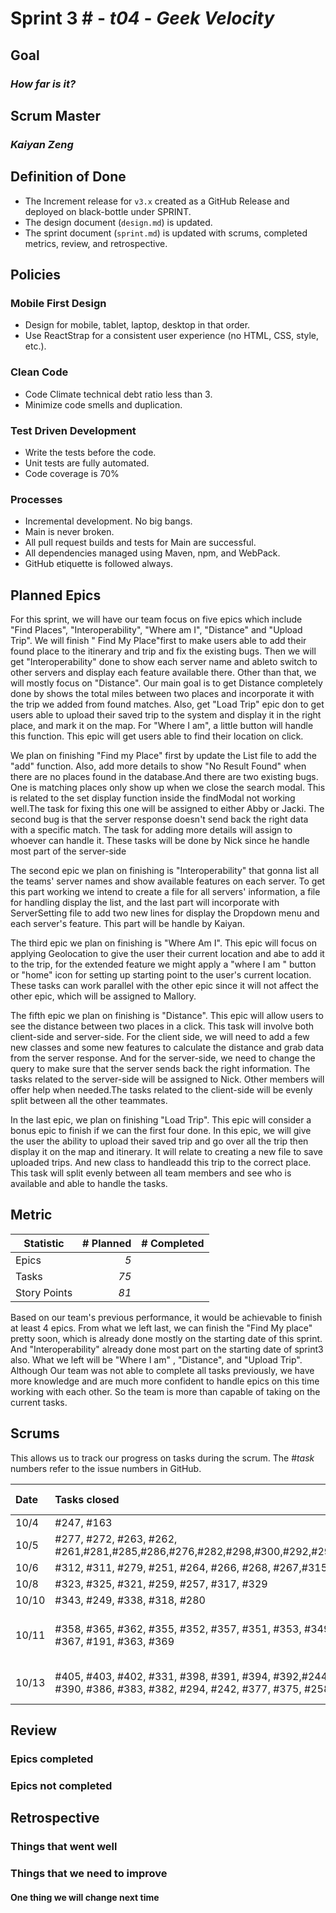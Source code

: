# Sprint 3 # - *t04* - *Geek Velocity*

## Goal
### *How far is it?*

## Scrum Master
### *Kaiyan Zeng*

## Definition of Done

* The Increment release for `v3.x` created as a GitHub Release and deployed on black-bottle under SPRINT.
* The design document (`design.md`) is updated.
* The sprint document (`sprint.md`) is updated with scrums, completed metrics, review, and retrospective.


## Policies

### Mobile First Design
* Design for mobile, tablet, laptop, desktop in that order.
* Use ReactStrap for a consistent user experience (no HTML, CSS, style, etc.).

### Clean Code
* Code Climate technical debt ratio less than 3.
* Minimize code smells and duplication.

### Test Driven Development
* Write the tests before the code.
* Unit tests are fully automated.
* Code coverage is 70%

### Processes
* Incremental development.  No big bangs.
* Main is never broken. 
* All pull request builds and tests for Main are successful.
* All dependencies managed using Maven, npm, and WebPack.
* GitHub etiquette is followed always.


## Planned Epics
For this sprint, we will have our team focus on five epics which include "Find Places", "Interoperability", "Where am I", "Distance" and "Upload Trip". We will finish "
Find My Place"first to make users able to add their found place to the itinerary and trip and fix the existing bugs. Then we will get "Interoperability" done to show each
server name and ableto switch to other servers and display each feature available there. Other than that, we will mostly focus on "Distance". Our main goal is to get Distance 
completely done by shows the total miles between two places and incorporate it with the trip we added from found matches. Also, get "Load Trip" epic don to get users able to 
upload their saved trip to the system and display it in the right place, and mark it on the map. For "Where I am", a little button will handle this function. This epic will 
get users able to find their location on click.

We plan on finishing "Find my Place" first by update the List file to add the "add" function. Also, add more details to show "No Result Found" when there are no places 
found in the database.And there are two existing bugs. One is matching places only show up when we close the search modal. This is related to the set display function 
inside the findModal not working well.The task for fixing this one will be assigned to either Abby or Jacki. The second bug is that the server response doesn't send back 
the right data with a specific match. The task for adding more details will assign to whoever can handle it. These tasks will be done by Nick since he handle most part of 
the server-side 

The second epic we plan on finishing is "Interoperability" that gonna list all the teams' server names and show available features on each server. To get this part working 
we intend to create a file for all servers' information, a file for handling display the list, and the last part will incorporate with ServerSetting file to add two new 
lines for display the Dropdown menu and each server's feature. This part will be handle by Kaiyan.

The third epic we plan on finishing is "Where Am I". This epic will focus on applying Geolocation to give the user their current location and abe to add it to the trip, 
for the extended feature we might apply a "where I am " button or "home" icon for setting up starting point to the user's current location. These tasks can work parallel 
with the other epic since it will not affect the other epic, which will be assigned to Mallory.

The fifth epic we plan on finishing is "Distance". This epic will allow users to see the distance between two places in a click. This task will involve both client-side
and server-side. For the client side, we will need to add a few new classes and some new features to calculate the distance and grab data from the server response. And for 
the server-side, we need to change the query to make sure that the server sends back the right information. The tasks related to the server-side will be assigned to Nick. 
Other members will offer help when needed.The tasks related to the client-side will be evenly split between all the other teammates.

In the last epic, we plan on finishing "Load Trip". This epic will consider a bonus epic to finish if we can the first four done. In this epic, we will give the user the 
ability to upload their saved trip and go over all the trip then display it on the map and itinerary. It will relate to creating a new file to save uploaded trips. 
And new class to handleadd this trip to the correct place. This task will split evenly between all team members and see who is available and able to handle the tasks.

## Metric

| Statistic | # Planned | # Completed |
| --- | ---: | ---: |
| Epics | *5* |  |
| Tasks |  *75*   |  | 
| Story Points |  *81*  |  | 

Based on our team's previous performance, it would be achievable to finish at least 4 epics. From what we left last, we can finish the "Find My place" pretty soon, which is 
already done mostly on the starting date of this sprint. And "Interoperability" already done most part on the starting date of sprint3 also. What we left will be "Where I am"
, "Distance", and "Upload Trip". Although Our team was not able to complete all tasks previously, we have more knowledge and are much more confident to handle epics on this
time working with each other. So the team is more than capable of taking on the current tasks.

## Scrums

This allows us to track our progress on tasks during the scrum.
The #*task* numbers refer to the issue numbers in GitHub.

| Date | Tasks closed  | Tasks in progress | Impediments |
| :--- | :--- | :--- | :--- |
| 10/4 | #247, #163|  | N/A |
| 10/5 | #277, #272, #263, #262, #261,#281,#285,#286,#276,#282,#298,#300,#292,#290,#283 |  #191,#267, #268 | N/A | 
| 10/6 | #312, #311, #279, #251, #264, #266, #268, #267,#315 | #191, #303 | N/A |
| 10/8 | #323, #325, #321, #259, #257, #317, #329  | #191, #303 | N/A |
| 10/10 |#343, #249, #338, #318, #280 | #191, #303 | N/A |
| 10/11 | #358, #365, #362, #355, #352, #357, #351, #353, #349, #275, #367, #191, #363, #369  |  #303,#363, #332,#333, #294, #241, #242  | N/A |
| 10/13 | #405, #403, #402, #331, #398, #391, #394, #392,#244, #388, #390, #386, #383, #382, #294, #242, #377, #375, #258  | #332, #303, #333, #241 | N/A |

## Review

### Epics completed

### Epics not completed

## Retrospective

### Things that went well

### Things that we need to improve 

#### One thing we will change next time

